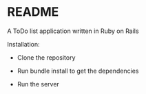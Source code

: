 # README
A ToDo list application written in Ruby on Rails

Installation:

* Clone the repository

* Run bundle install to get the dependencies

* Run the server
